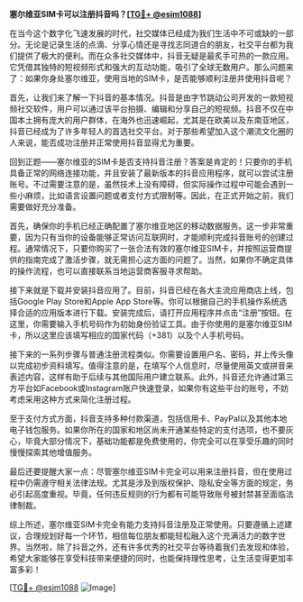 **塞尔维亚SIM卡可以注册抖音吗？[[TG💪+ @esim1088](https://t.me/s/esim1088)]**

在当今这个数字化飞速发展的时代，社交媒体已经成为我们生活中不可或缺的一部分。无论是记录生活的点滴、分享心情还是寻找志同道合的朋友，社交平台都为我们提供了极大的便利。而在众多社交媒体中，抖音无疑是最炙手可热的一款应用。它凭借其独特的短视频形式和强大的互动功能，吸引了全球无数用户。那么问题来了：如果你身处塞尔维亚，使用当地的SIM卡，是否能够顺利注册并使用抖音呢？

首先，让我们来了解一下抖音的基本情况。抖音是由字节跳动公司开发的一款短视频社交软件，用户可以通过该平台拍摄、编辑和分享自己的短视频。抖音不仅在中国本土拥有庞大的用户群体，在海外也迅速崛起，尤其是在欧美以及东南亚地区，抖音已经成为了许多年轻人的首选社交平台。对于那些希望加入这个潮流文化圈的人来说，能否成功注册并正常使用抖音显得尤为重要。

回到正题——塞尔维亚的SIM卡是否支持抖音注册？答案是肯定的！只要你的手机具备正常的网络连接功能，并且安装了最新版本的抖音应用程序，就可以尝试注册账号。不过需要注意的是，虽然技术上没有障碍，但实际操作过程中可能会遇到一些小麻烦，比如语言设置问题或者支付方式限制等。因此，在正式开始之前，我们需要做好充分准备。

首先，确保你的手机已经正确配置了塞尔维亚地区的移动数据服务。这一步非常重要，因为只有当你的设备能够正常访问互联网时，才能顺利完成抖音账号的创建过程。通常情况下，只要你购买了一张合法有效的塞尔维亚SIM卡，并按照运营商提供的指南完成了激活步骤，就无需担心这方面的问题了。当然，如果你不确定具体的操作流程，也可以直接联系当地运营商客服寻求帮助。

接下来就是下载并安装抖音应用了。目前，抖音已经在各大主流应用商店上线，包括Google Play Store和Apple App Store等。你可以根据自己的手机操作系统选择合适的应用版本进行下载。安装完成后，请打开应用程序并点击“注册”按钮。在这里，你需要输入手机号码作为初始身份验证工具。由于你使用的是塞尔维亚SIM卡，所以这里应该填写相应的国家代码（+381）以及个人手机号码。

接下来的一系列步骤与普通注册流程类似。你需要设置用户名、密码，并上传头像以完成初步资料填写。值得注意的是，在填写个人信息时，尽量使用英文或拼音来表述内容，这样有助于后续与其他国际用户建立联系。此外，抖音还允许通过第三方平台如Facebook或Instagram账户快速登录，如果你有这些平台的账号，不妨考虑采用这种方式来简化注册过程。

至于支付方式方面，抖音支持多种付款渠道，包括信用卡、PayPal以及其他本地电子钱包服务。如果你所在的国家和地区尚未开通某些特定的支付选项，也不要灰心，毕竟大部分情况下，基础功能都是免费使用的，你完全可以在享受乐趣的同时慢慢探索其他增值服务。

最后还要提醒大家一点：尽管塞尔维亚SIM卡完全可以用来注册抖音，但在使用过程中仍需遵守相关法律法规。尤其是涉及到版权保护、隐私安全等方面的规定，务必引起高度重视。毕竟，任何违反规则的行为都有可能导致账号被封禁甚至面临法律制裁。

综上所述，塞尔维亚SIM卡完全有能力支持抖音注册及正常使用。只要遵循上述建议，合理规划好每一个环节，相信每位朋友都能轻松融入这个充满活力的数字世界。当然啦，除了抖音之外，还有许多优秀的社交平台等待着我们去发现和体验，希望大家能够在享受科技带来便捷的同时，也能保持理性思考，让生活变得更加丰富多彩！

[[TG💪+ @esim1088](https://t.me/s/esim1088) ![Image](https://i.postimg.cc/4NQfJmqS/Snipaste-2025-05-13-00-14-12.png)]